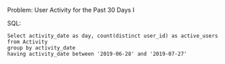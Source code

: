 Problem: User Activity for the Past 30 Days I

SQL:

```
Select activity_date as day, count(distinct user_id) as active_users from Activity
group by activity_date 
having activity_date between '2019-06-28' and '2019-07-27'
```
